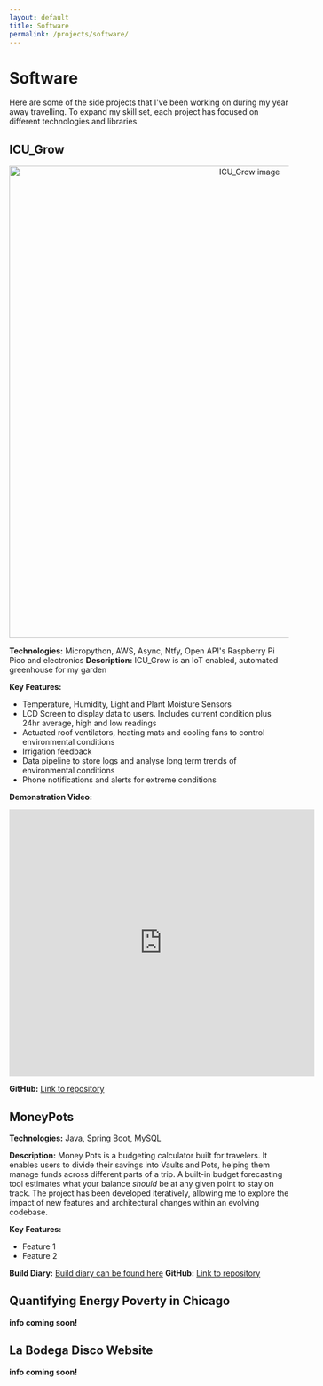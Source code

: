 ```yaml
---
layout: default
title: Software
permalink: /projects/software/
---
```


# Software

Here are some of the side projects that I've been working on during my year away travelling. To expand my skill set, each project has focused on different technologies and libraries. 

## ICU_Grow
<p align="center">
  <img src="/assets/img/icu_grow.jpg" alt="ICU_Grow image" width="850">
</p>

**Technologies:** Micropython, AWS, Async, Ntfy, Open API's  Raspberry Pi Pico and electronics
**Description:** ICU_Grow is an IoT enabled, automated greenhouse for my garden 

**Key Features:**
- Temperature, Humidity, Light and Plant Moisture Sensors
- LCD Screen to display data to users. Includes current condition plus 24hr average, high and low readings
- Actuated roof ventilators, heating mats and cooling fans to control environmental conditions
- Irrigation feedback
- Data pipeline to store logs and analyse long term trends of environmental conditions
- Phone notifications and alerts for extreme conditions

**Demonstration Video:**
<p align="center">
  <iframe width="550" height="480"
    src="https://www.youtube.com/embed/AugEfShF2M0"
    title="ICU Grow Demo"
    frameborder="0"
    allowfullscreen>
  </iframe>
</p>

**GitHub:** [Link to repository](https://www.github.com/fortune1991)

## MoneyPots
**Technologies:** Java, Spring Boot, MySQL  

**Description:** Money Pots is a budgeting calculator built for travelers. It enables users to divide their savings into Vaults and Pots, helping them manage funds across different parts of a trip. A built-in budget forecasting tool estimates what your balance _should_ be at any given point to stay on track. The project has been developed iteratively, allowing me to explore the impact of new features and architectural changes within an evolving codebase.

**Key Features:**
- Feature 1
- Feature 2

**Build Diary:** [Build diary can be found here](/projects/build_diaries/moneypots) 
**GitHub:** [Link to repository](#)

## Quantifying Energy Poverty in Chicago 

**info coming soon!**

## La Bodega Disco Website

**info coming soon!**



